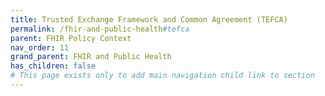 ```yaml
---
title: Trusted Exchange Framework and Common Agreement (TEFCA)
permalink: /fhir-and-public-health#tefca
parent: FHIR Policy Context
nav_order: 11
grand_parent: FHIR and Public Health
has_children: false
# This page exists only to add main navigation child link to section
---
```

